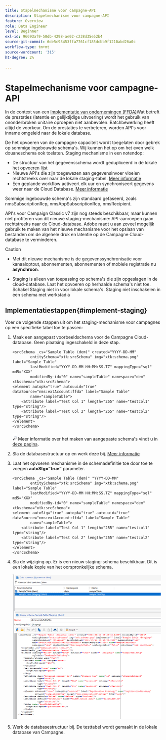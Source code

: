 ```yaml
---
title: Stapelmechanisme voor campagne-API
description: Stapelmechanisme voor campagne-API
feature: Overview
role: Data Engineer
level: Beginner
exl-id: 96693af9-50db-4298-ae02-c238d35e52b4
source-git-commit: 6de5c93453ffa7761cf185dcbb9f1210abd26a0c
workflow-type: tm+mt
source-wordcount: '315'
ht-degree: 2%

---
```


# Stapelmechanisme voor campagne-API

In de context van een [Implementatie van ondernemingen (FFDA)](enterprise-deployment.md)Wat betreft de prestaties (latentie en gelijktijdige uitvoering) wordt het gebruik van ononderbroken unitaire oproepen niet aanbevolen. Batchbewerking heeft altijd de voorkeur. Om de prestaties te verbeteren, worden API&#39;s voor inname omgeleid naar de lokale database.

De het opvoeren van de campagne capaciteit wordt toegelaten door gebrek op sommige ingebouwde schema&#39;s. Wij kunnen het op om het even welk douaneschema ook toelaten. Staging mechanisme in een notendop:

* De structuur van het gegevensschema wordt gedupliceerd in de lokale het opvoeren lijst
* Nieuwe API&#39;s die zijn toegewezen aan gegevensinvoer vloeien rechtstreeks over naar de lokale staging-tabel. [Meer informatie](new-apis.md)
* Een geplande workflow activeert elk uur en synchroniseert gegevens weer naar de Cloud Database. [Meer informatie](replication.md)

Sommige ingebouwde schema&#39;s zijn standaard gefaseerd, zoals nmsSubscriptionRcp, nmsAppSubscriptionRcp, nmsRecipient.

API&#39;s voor Campaign Classic v7 zijn nog steeds beschikbaar, maar kunnen niet profiteren van dit nieuwe staging-mechanisme: API-aanroepen gaan rechtstreeks naar de Cloud-database. Adobe raadt u aan zoveel mogelijk gebruik te maken van het nieuwe mechanisme voor het opslaan van bestanden om de algehele druk en latentie op de Campagne Cloud-database te verminderen.

>[!CAUTION]
>
>* Met dit nieuwe mechanisme is de gegevenssynchronisatie voor kanaaloptout, abonnementen, abonnementen of mobiele registratie nu **asynchroon**.
>
>* Staging is alleen van toepassing op schema&#39;s die zijn opgeslagen in de cloud-database. Laat het opvoeren op herhaalde schema&#39;s niet toe. Schakel Staging niet in voor lokale schema&#39;s. Staging niet inschakelen in een schema met werkstadia
>


## Implementatiestappen{#implement-staging}

Voer de volgende stappen uit om het staging-mechanisme voor campagnes op een specifieke tabel toe te passen:

1. Maak een aangepast voorbeeldschema voor de Campagne Cloud-database. Geen plaatsing ingeschakeld in deze stap.

   ```
   <srcSchema _cs="Sample Table (dem)" created="YYYY-DD-MM"
           entitySchema="xtk:srcSchema" img="xtk:schema.png" label="Sample Table"
           lastModified="YYYY-DD-MM HH:MM:SS.TZ" mappingType="sql" md5="XXX"
           modifiedBy-id="0" name="sampleTable" namespace="dem" xtkschema="xtk:srcSchema">
   <element autopk="true" autouuid="true" dataSource="nms:extAccount:ffda" label="Sample Table"
           name="sampleTable">
       <attribute label="Test Col 1" length="255" name="testcol1" type="string"/>
       <attribute label="Test Col 2" length="255" name="testcol2" type="string"/>
   </element>
   </srcSchema>
   ```

   ![](../assets/do-not-localize/glass.png) Meer informatie over het maken van aangepaste schema&#39;s vindt u in [deze pagina](../dev/create-schema.md).

1. Sla de databasestructuur op en werk deze bij.  [Meer informatie](../dev/update-database-structure.md)

1. Laat het opvoeren mechanisme in de schemadefinitie toe door toe te voegen **autoStg=&quot;true&quot;** parameter.

   ```
   <srcSchema _cs="Sample Table (dem)" "YYYY-DD-MM"
           entitySchema="xtk:srcSchema" img="xtk:schema.png" label="Sample Table"
           lastModified="YYYY-DD-MM HH:MM:SS.TZ" mappingType="sql" md5="XXX"
           modifiedBy-id="0" name="sampleTable" namespace="dem" xtkschema="xtk:srcSchema">
   <element autoStg="true" autopk="true" autouuid="true" dataSource="nms:extAccount:ffda" label="Sample Table"
           name="sampleTable">
       <attribute label="Test Col 1" length="255" name="testcol1" type="string"/>
       <attribute label="Test Col 2" length="255" name="testcol2" type="string"/>
   </element>
   </srcSchema>
   ```

1. Sla de wijziging op. Er is een nieuw staging-schema beschikbaar. Dit is een lokale kopie van het oorspronkelijke schema.

   ![](assets/staging-mechanism.png)

1. Werk de databasestructuur bij. De testtabel wordt gemaakt in de lokale database van Campagne.
